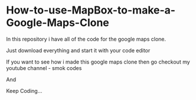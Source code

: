 # How-to-use-MapBox-to-make-a-Google-Maps-Clone
In this repository i have all of the code for the google maps clone.

Just download everything and start it with your code editor

If you want to see how i made this google maps clone then go checkout my youtube channel - smok codes

And

Keep Coding...
